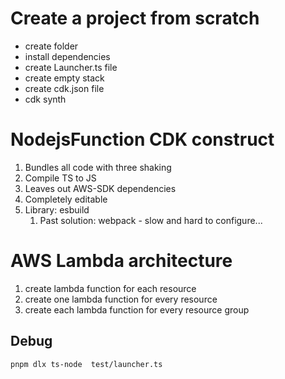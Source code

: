 # Create a project from scratch

- create folder
- install dependencies
- create Launcher.ts file
- create empty stack
- create cdk.json file
- cdk synth

# NodejsFunction CDK construct

1. Bundles all code with three shaking
2. Compile TS to JS
3. Leaves out AWS-SDK dependencies
4. Completely editable
5. Library: esbuild
   1. Past solution: webpack - slow and hard to configure...

# AWS Lambda architecture

1. create lambda function for each resource
2. create one lambda function for every resource
3. create each lambda function for every resource group

## Debug

`pnpm dlx ts-node  test/launcher.ts`
